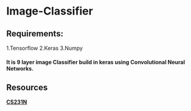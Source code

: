 # Image-Classifier
## Requirements:
1.Tensorflow
2.Keras
3.Numpy
#### It is 9 layer image Classifier build in keras using Convolutional Neural Networks.
## Resources
**[CS231N](http://cs231n.github.io/classification/)**
